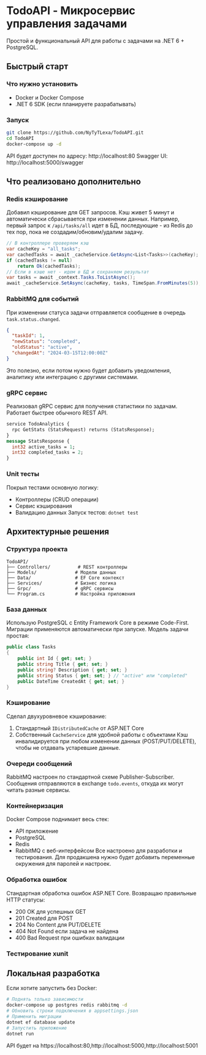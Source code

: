 # TodoAPI - Микросервис управления задачами
Простой и функциональный API для работы с задачами на .NET 6 + PostgreSQL.
## Быстрый старт
### Что нужно установить
- Docker и Docker Compose
- .NET 6 SDK (если планируете разрабатывать)
### Запуск
```bash
git clone https://github.com/NyTyTLexa/TodoAPI.git
cd TodoAPI
docker-compose up -d
```
API будет доступен по адресу: http://localhost:80
Swagger UI: http://localhost:5000/swagger
## Что реализовано дополнительно
### Redis кэширование
Добавил кэширование для GET запросов. Кэш живет 5 минут и автоматически сбрасывается при изменении данных.
Например, первый запрос к `/api/tasks/all` идет в БД, последующие - из Redis до тех пор, пока не создадим/обновим/удалим задачу.
```csharp
// В контроллере проверяем кэш
var cacheKey = "all_tasks";
var cachedTasks = await _cacheService.GetAsync<List<Tasks>>(cacheKey);
if (cachedTasks != null) 
    return Ok(cachedTasks);
// Если в кэше нет - идем в БД и сохраняем результат
var tasks = await _context.Tasks.ToListAsync();
await _cacheService.SetAsync(cacheKey, tasks, TimeSpan.FromMinutes(5));
```
### RabbitMQ для событий
При изменении статуса задачи отправляется сообщение в очередь `task.status.changed`.
```json
{
  "taskId": 1,
  "newStatus": "completed", 
  "oldStatus": "active",
  "changedAt": "2024-03-15T12:00:00Z"
}
```
Это полезно, если потом нужно будет добавить уведомления, аналитику или интеграцию с другими системами.
### gRPC сервис
Реализовал gRPC сервис для получения статистики по задачам. Работает быстрее обычного REST API.
```proto
service TodoAnalytics {
  rpc GetStats (StatsRequest) returns (StatsResponse);
}
message StatsResponse {
  int32 active_tasks = 1;
  int32 completed_tasks = 2;
}
```
### Unit тесты
Покрыл тестами основную логику:
- Контроллеры (CRUD операции)
- Сервис кэширования
- Валидацию данных
Запуск тестов: `dotnet test`
## Архитектурные решения
### Структура проекта
```
TodoAPI/
├── Controllers/          # REST контроллеры
├── Models/              # Модели данных  
├── Data/                # EF Core контекст
├── Services/            # Бизнес логика
├── Grpc/                # gRPC сервисы
└── Program.cs           # Настройка приложения
```
### База данных
Использую PostgreSQL с Entity Framework Core в режиме Code-First. Миграции применяются автоматически при запуске.
Модель задачи простая:
```csharp
public class Tasks
{
    public int Id { get; set; }
    public string Title { get; set; }
    public string? Description { get; set; }
    public string Status { get; set; } // "active" или "completed"
    public DateTime CreatedAt { get; set; }
}
```
### Кэширование
Сделал двухуровневое кэширование:
1. Стандартный `IDistributedCache` от ASP.NET Core
2. Собственный `CacheService` для удобной работы с объектами
Кэш инвалидируется при любом изменении данных (POST/PUT/DELETE), чтобы не отдавать устаревшие данные.
### Очереди сообщений
RabbitMQ настроен по стандартной схеме Publisher-Subscriber. Сообщения отправляются в exchange `todo.events`, откуда их могут читать разные сервисы.
### Контейнеризация
Docker Compose поднимает весь стек:
- API приложение
- PostgreSQL
- Redis
- RabbitMQ с веб-интерфейсом
Все настроено для разработки и тестирования. Для продакшена нужно будет добавить переменные окружения для паролей и настроек.
### Обработка ошибок
Стандартная обработка ошибок ASP.NET Core. Возвращаю правильные HTTP статусы:
- 200 OK для успешных GET
- 201 Created для POST
- 204 No Content для PUT/DELETE  
- 404 Not Found если задача не найдена
- 400 Bad Request при ошибках валидации
### Тестирование xunit
## Локальная разработка
Если хотите запустить без Docker:
```bash
# Поднять только зависимости
docker-compose up postgres redis rabbitmq -d
# Обновить строки подключения в appsettings.json
# Применить миграции
dotnet ef database update
# Запустить приложение
dotnet run
```
API будет на https://localhost:80,http://localhost:5000,http://localhost:5001
